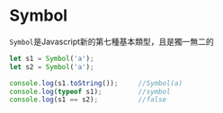# Symbol

`Symbol`是Javascript新的第七種基本類型，且是獨一無二的

```js
let s1 = Symbol('a');
let s2 = Symbol('a');

console.log(s1.toString());     //Symbol(a)
console.log(typeof s1);         //symbol
console.log(s1 == s2);          //false
```



